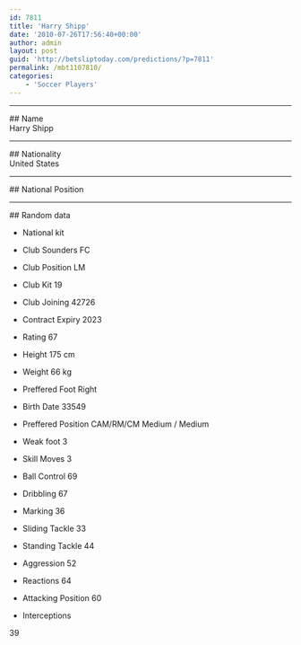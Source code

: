 ```yaml
---
id: 7811
title: 'Harry Shipp'
date: '2010-07-26T17:56:40+00:00'
author: admin
layout: post
guid: 'http://betsliptoday.com/predictions/?p=7811'
permalink: /mbt1107810/
categories:
    - 'Soccer Players'
---
```


- - - - - -

\## Name  
 Harry Shipp

- - - - - -

\## Nationality  
 United States

- - - - - -

\## National Position

- - - - - -

\## Random data

- National kit
- Club
 Sounders FC

- Club Position
 LM

- Club Kit
 19

- Club Joining
 42726

- Contract Expiry
 2023

- Rating
 67

- Height
 175 cm

- Weight
 66 kg

- Preffered Foot
 Right

- Birth Date
 33549

- Preffered Position
 CAM/RM/CM Medium / Medium

- Weak foot
 3

- Skill Moves
 3

- Ball Control
 69

- Dribbling
 67

- Marking
 36

- Sliding Tackle
 33

- Standing Tackle
 44

- Aggression
 52

- Reactions
 64

- Attacking Position
 60

- Interceptions

 39